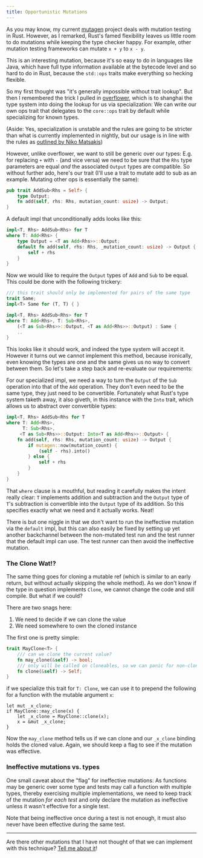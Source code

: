 ```yaml
---
title: Opportunistic Mutations
---
```


As you may know, my current [mutagen](https.//github.com/llogiq/mutagen)
project deals with mutation testing in Rust. However, as I remarked, Rust's
famed flexibility leaves us little room to do mutations while keeping the type
checker happy. For example, other mutation testing frameworks can mutate
`x + y` to `x - y`.

This is an interesting mutation, because it's so easy to do in languages like
Java, which have full type information available at the bytecode level and so
hard to do in Rust, because the `std::ops` traits make everything so hecking
flexible.

So my first thought was "it's generally impossible without trait lookup". But
then I remembered the trick I pulled in
[overflower](https://github.com/llogiq/overflower), which is to shanghai the
type system into doing the lookup for us via specialization: We can write our
own ops trait that delegates to the `core::ops` trait by default while
specializing for known types.

(Aside: Yes, specialization is unstable and the rules are going to be stricter
than what is currently implemented in nightly, but our usage is in line with
the rules as [outlined by Niko Matsakis])

[outlined by Niko Matsakis]: http://smallcultfollowing.com/babysteps/blog/2018/02/09/maximally-minimal-specialization-always-applicable-impls/ "Maximally Minimal Specialization"

However, unlike overflower, we want to still be generic over our types: E.g.
for replacing `+` with `-` (and vice versa) we need to be sure that the `Rhs`
type parameters are equal *and* the associated `Output` types are compatible.
So without further ado, here's our trait (I'll use a trait to mutate add to
sub as an example. Mutating other ops is essentially the same):

```rust
pub trait AddSub<Rhs = Self> {
    type Output;
    fn add(self, rhs: Rhs, mutation_count: usize) -> Output;
}
```

A default impl that unconditionally adds looks like this:

```rust
impl<T, Rhs> AddSub<Rhs> for T
where T: Add<Rhs> {
    type Output = <T as Add<Rhs>>::Output;
    default fn add(self, rhs: Rhs, _mutation_count: usize) -> Output {
        self + rhs
    }
}
```

Now we would like to require the `Output` types of `Add` and `Sub` to be equal.
This could be done with the following trickery:

```rust
/// this trait should only be implemented for pairs of the same type
trait Same;
impl<T> Same for (T, T) { }

impl<T, Rhs> AddSub<Rhs> for T
where T: Add<Rhs>, T: Sub<Rhs>,
    (<T as Sub<Rhs>>::Output, <T as Add<Rhs>>::Output) : Same {
    ..
}
```

This looks like it should work, and indeed the type system will accept it.
However it turns out we cannot implement this method, because ironically, even
knowing the types are one and the same gives us no way to convert between them.
So let's take a step back and re-evaluate our requirements:

For our specialized impl, we need a way to turn the `Output` of the `Sub`
operation into that of the `Add` operation. They don't even need to be the same
type, they just need to be convertible. Fortunately what Rust's type system
taketh away, it also giveth, in this instance with the `Into` trait, which
allows us to abstract over convertible types:

```rust
impl<T, Rhs> AddSub<Rhs for T
where T: Add<Rhs>,
      T: Sub<Rhs>,
     <T as Sub<Rhs>>::Output: Into<T as Add<Rhs>>::Output> {
    fn add(self, rhs: Rhs, mutation_count: usize) -> Output {
        if mutagen::now(mutation_count) {
            (self - rhs).into()
        } else {
            self + rhs
        }
    }
}
```

That `where` clause is a mouthful, but reading it carefully makes the intent
really clear: `T` implements addition and subtraction and the `Output` type of
`T`'s subtraction is convertible into the `Output` type of its addition. So
this specifies exactly what we need and it actually works. Neat!

There is but one niggle in that we don't want to run the ineffective mutation
via the `default` impl, but this can also easily be fixed by setting up yet
another backchannel between the non-mutated test run and the test runner that
the default impl can use. The test runner can then avoid the ineffective
mutation.

### The Clone Wat!?

The same thing goes for cloning a mutable ref (which is similar to an early
return, but without actually skipping the whole method). As we don't know if
the type in question implements `Clone`, we cannot change the code and still
compile. But what if we could?

There are two snags here:

1. We need to decide if we can clone the value
2. We need somewhere to own the cloned instance

The first one is pretty simple:

```rust
trait MayClone<T> {
    /// can we clone the current value?
    fn may_clone(&self) -> bool;
    /// only will be called on cloneables, so we can panic for non-cloneables
    fn clone(&self) -> Self;
}
```

if we specialize this trait for `T: Clone`, we can use it to prepend the
following for a function with the mutable argument `x`:

```
let mut _x_clone;
if MayClone::may_clone(x) {
    let _x_clone = MayClone::clone(x);
    x = &mut _x_clone;
}
```

Now the `may_clone` method tells us if we can clone and our `_x_clone` binding
holds the cloned value. Again, we should keep a flag to see if the mutation
was effective.

### Ineffective mutations vs. types

One small caveat about the "flag" for ineffective mutations: As functions may
be generic over some type and tests may call a function with multiple types,
thereby exercising multiple implementations, we need to keep track of the
mutation *for each test* and only declare the mutation as ineffective unless it
wasn't effective for a single test.

Note that being ineffective once during a test is not enough, it must also
never have been effective during the same test.

-----

Are there other mutations that I have not thought of that we can implement with
this technique? [Tell me about it](https://github.com/llogiq/mutagen/issues)!

